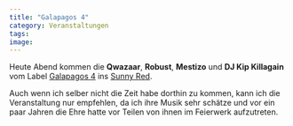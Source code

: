 ```yaml
---
title: "Galapagos 4"
category: Veranstaltungen
tags: 
image: 
---
```


Heute Abend kommen die **Qwazaar**, **Robust**, **Mestizo** und **DJ Kip Killagain** vom Label [Galapagos 4](http://www.galapagos4.com/) ins [Sunny Red](http://www.sunny-red.de/).  

  

Auch wenn ich selber nicht die Zeit habe dorthin zu kommen, kann ich die Veranstaltung nur empfehlen, da ich ihre Musik sehr schätze und vor ein paar Jahren die Ehre hatte vor Teilen von ihnen im Feierwerk aufzutreten.